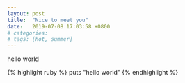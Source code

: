 ```yaml
---
layout: post
title:  "Nice to meet you"
date:   2019-07-08 17:03:58 +0800
# categories: 
# tags: [hot, summer]
---
```

hello world

{% highlight ruby %}
puts "hello world"
{% endhighlight %}
